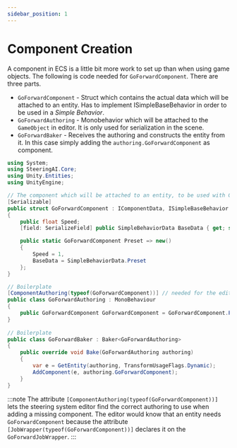 ```yaml
---
sidebar_position: 1
---
```


# Component Creation

A component in ECS is a little bit more work to set up than when using game objects. The following is code needed for `GoForwardComponent`. There are three parts. 

- `GoForwardComponent` - Struct which contains the actual data which will be attached to an entity. Has to implement ISimpleBaseBehavior in order to be used in a *Simple Behavior*.
- `GoForwardAuthoring` - Monobehavior which will be attached to the `GameObject` in editor. It is only used for serialization in the scene.
- `GoForwardBaker` - Receives the authoring and constructs the entity from it. In this case simply adding the `authoring.GoForwardComponent` as component.

```csharp title="GoForwardAuthoring.cs"
using System;
using SteeringAI.Core;
using Unity.Entities;
using UnityEngine;

// The component which will be attached to an entity, to be used with GoForwardJobWrapper
[Serializable]
public struct GoForwardComponent : IComponentData, ISimpleBaseBehavior
{
    public float Speed;      
    [field: SerializeField] public SimpleBehaviorData BaseData { get; set; }

    public static GoForwardComponent Preset => new()
    {
        Speed = 1,
        BaseData = SimpleBehaviorData.Preset
    };
}

// Boilerplate
[ComponentAuthoring(typeof(GoForwardComponent))] // needed for the editor
public class GoForwardAuthoring : MonoBehaviour
{
    public GoForwardComponent GoForwardComponent = GoForwardComponent.Preset;
}
    
// Boilerplate
public class GoForwardBaker : Baker<GoForwardAuthoring>
{
    public override void Bake(GoForwardAuthoring authoring)
    {
        var e = GetEntity(authoring, TransformUsageFlags.Dynamic);
        AddComponent(e, authoring.GoForwardComponent);
    }
}
```

:::note
The attribute `[ComponentAuthoring(typeof(GoForwardComponent))]` lets the steering system editor find the correct authoring to use when adding a missing component. The editor would know that an entity needs `GoForwardComponent` because the attribute `[JobWrapper(typeof(GoForwardComponent))]` declares it on the `GoForwardJobWrapper`.
:::

